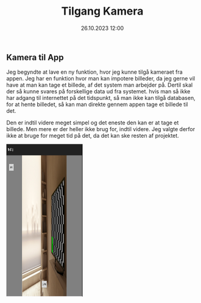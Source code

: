﻿---
title: Tilgang Kamera
date: 26.10.2023 12:00
categories: [Appudvikling]
tags: [nolek,projekt,appudvikling,prototype]
---
## Kamera til App

Jeg begyndte at lave en ny funktion, hvor jeg kunne tilgå kameraet fra appen. 
Jeg har en funktion hvor man kan impotere billeder, da jeg gerne vil have at man kan tage et billede, af det system man arbejder på.
Dertil skal der så kunne svares på forskellige data ud fra systemet. hvis man så ikke har adgang til internettet på det tidspunkt,
så man ikke kan tilgå databasen, for at hente billedet, så kan man direkte gennem appen tage et billede til det.

Den er indtil videre meget simpel og det eneste den kan er at tage et billede. Men mere er der heller ikke brug for, indtil videre.
Jeg valgte derfor ikke at bruge for meget tid på det, da det kan ske resten af projektet.


<div style="text-align: left">
  <img src="/assets/images/kamerafunktion.png" alt="Something went wrong loading the image." width="200" height="400"/>
</div>
